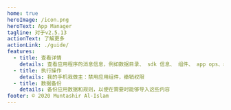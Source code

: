 ```yaml
---
home: true
heroImage: /icon.png
heroText: App Manager
tagline: 对于v2.5.13
actionText: 了解更多
actionLink: ./guide/
features:
  - title: 查看详情
    details: 查看应用程序的消息信息，例如数据目录、 sdk 信息、 组件、 app ops、权限和签名信息等
  - title: 执行操作
    details: 我的手机我做主：禁用应用组件，撤销权限
  - title: 数据备份
    details: 备份应用数据和规则，以便在需要时能够导入这些内容
footer: © 2020 Muntashir Al-Islam
---
```


